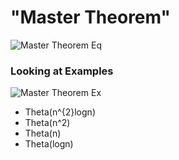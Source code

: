 # "Master Theorem"
![Master Theorem Eq](/Users/justiniverson/Desktop/codingstuff/CS3000/ds-algo-notes/resources/mastertheoremex.png)

### Looking at Examples
![Master Theorem Ex](/Users/justiniverson/Desktop/codingstuff/CS3000/ds-algo-notes/resources/mastertheoremex.png)
- Theta(n^{2}logn)
- Theta(n^2)
- Theta(n)
- Theta(logn)